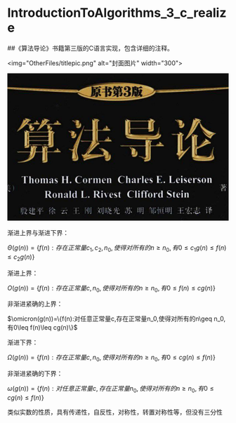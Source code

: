 # IntroductionToAlgorithms_3_c_realize
##《算法导论》书籍第三版的C语言实现，包含详细的注释。

<img="OtherFiles/titlepic.png" alt="封面图片" width="300">

 ![封面图片](OtherFiles/titlepic.png)

渐进上界与渐进下界：

$\Theta(g(n))=\{f(n):存在正常量c_1,c_2,n_0,使得对所有的n\geq n_0,有0\leq c_1g(n)\leq f(n)\leq c_2g(n)\}$

渐进上界：

$O(g(n))=\{f(n):存在正常量c,n_0,使得对所有的n\geq n_0,有0\leq f(n)\leq cg(n)\}$

非渐进紧确的上界：

$\omicron(g(n))=\{f(n):对任意正常量c,存在正常量n_0,使得对所有的n\geq n_0,有0\leq f(n)\leq cg(n)\}$

渐进下界：

$\Omega(g(n))=\{f(n):存在正常量c,n_0,使得对所有的n\geq n_0,有0\leq cg(n)\leq f(n)\}$

非渐进紧确的下界：

$\omega(g(n))=\{f(n):对任意正常量c,存在正常量n_0,使得对所有的n\geq n_0,有0 \leq cg(n)\leq f(n)\}$

类似实数的性质，具有传递性，自反性，对称性，转置对称性等，但没有三分性

